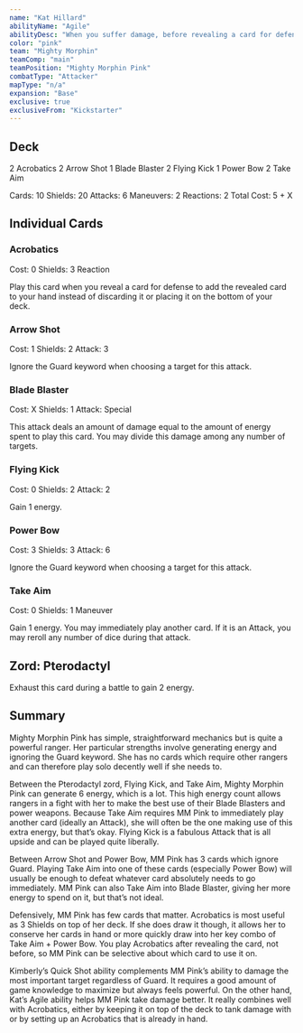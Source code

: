 ```yaml
---
name: "Kat Hillard"
abilityName: "Agile"
abilityDesc: "When you suffer damage, before revealing a card for defense, you may look at the top 2 cards of your deck and put them back in any order."
color: "pink"
team: "Mighty Morphin"
teamComp: "main"
teamPosition: "Mighty Morphin Pink"
combatType: "Attacker"
mapType: "n/a"
expansion: "Base"
exclusive: true
exclusiveFrom: "Kickstarter"
---
```


## Deck

2 Acrobatics 2 Arrow Shot 1 Blade Blaster 2 Flying Kick 1 Power Bow 2 Take Aim

Cards: 10 Shields: 20 Attacks: 6 Maneuvers: 2 Reactions: 2 Total Cost: 5 + X

## Individual Cards

### Acrobatics

Cost: 0 Shields: 3 Reaction

Play this card when you reveal a card for defense to add the revealed card to your hand instead of discarding it or placing it on the bottom of your deck.

### Arrow Shot

Cost: 1 Shields: 2 Attack: 3

Ignore the Guard keyword when choosing a target for this attack.

### Blade Blaster

Cost: X Shields: 1 Attack: Special

This attack deals an amount of damage equal to the amount of energy spent to play this card. You may divide this damage among any number of targets.

### Flying Kick

Cost: 0 Shields: 2 Attack: 2

Gain 1 energy.

### Power Bow

Cost: 3 Shields: 3 Attack: 6

Ignore the Guard keyword when choosing a target for this attack.

### Take Aim

Cost: 0 Shields: 1 Maneuver

Gain 1 energy. You may immediately play another card. If it is an Attack, you may reroll any number of dice during that attack.

## Zord: Pterodactyl

Exhaust this card during a battle to gain 2 energy.

## Summary

Mighty Morphin Pink has simple, straightforward mechanics but is quite a powerful ranger. Her particular strengths involve generating energy and ignoring the Guard keyword. She has no cards which require other rangers and can therefore play solo decently well if she needs to.

Between the Pterodactyl zord, Flying Kick, and Take Aim, Mighty Morphin Pink can generate 6 energy, which is a lot. This high energy count allows rangers in a fight with her to make the best use of their Blade Blasters and power weapons. Because Take Aim requires MM Pink to immediately play another card (ideally an Attack), she will often be the one making use of this extra energy, but that’s okay. Flying Kick is a fabulous Attack that is all upside and can be played quite liberally.

Between Arrow Shot and Power Bow, MM Pink has 3 cards which ignore Guard. Playing Take Aim into one of these cards (especially Power Bow) will usually be enough to defeat whatever card absolutely needs to go immediately. MM Pink can also Take Aim into Blade Blaster, giving her more energy to spend on it, but that’s not ideal.

Defensively, MM Pink has few cards that matter. Acrobatics is most useful as 3 Shields on top of her deck. If she does draw it though, it allows her to conserve her cards in hand or more quickly draw into her key combo of Take Aim + Power Bow. You play Acrobatics after revealing the card, not before, so MM Pink can be selective about which card to use it on.

Kimberly’s Quick Shot ability complements MM Pink’s ability to damage the most important target regardless of Guard. It requires a good amount of game knowledge to maximize but always feels powerful. On the other hand, Kat’s Agile ability helps MM Pink take damage better. It really combines well with Acrobatics, either by keeping it on top of the deck to tank damage with or by setting up an Acrobatics that is already in hand.

<!--stackedit_data:
eyJoaXN0b3J5IjpbMTM3Mzc3MDU2Miw3Nzg3MDYwMl19
-->
